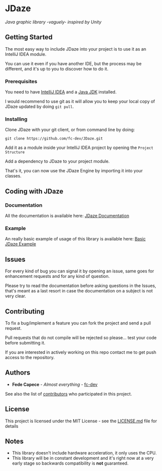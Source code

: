 # JDaze
*Java graphic library -vaguely- inspired by Unity*

## Getting Started
The most easy way to include JDaze into your project is to use it as
an IntelliJ IDEA module.

You can use it even if you have another IDE, but the process may be
different, and it's up to you to discover how to do it.

### Prerequisites
You need to have [IntelliJ IDEA](https://www.jetbrains.com/idea/)
and a [Java JDK](https://it.wikipedia.org/wiki/Java_Development_Kit) installed.

I would recommend to use git as it will allow you to keep your local copy of JDaze
 updated by doing `git pull`.

### Installing
Clone JDaze with your git client, or from command line by doing:

`git clone https://github.com/fc-dev/JDaze.git`

Add it as a module inside your IntelliJ IDEA project by opening the `Project Structure`

Add a dependency to JDaze to your project module.

That's it, you can now use the JDaze Engine by importing it into your classes.

## Coding with JDaze
### Documentation
All the documentation is available here:
[JDaze Documentation](https://fc-dev.github.io/JDaze/)

### Example
An really basic example of usage of this library is available here: 
[Basic JDaze Example](https://github.com/fc-dev/BasicJDazeExample)

## Issues
For every kind of bug you can signal it by opening an issue,
same goes for enhancement requests and for any kind of question.

Please try to read the documentation before asking questions in the Issues,
that's meant as a last resort in case the documentation
on a subject is not very clear. 

## Contributing
To fix a bug/implement a feature you can fork the project and send a pull request.

Pull requests that do not compile will be rejected so please... test your code before submitting it.

If you are interested in actively working on this repo contact me to get push access to the repository.

## Authors
* **Fede Capece** - *Almost everything* - [fc-dev](https://github.com/fc-dev)

See also the list of [contributors](https://github.com/your/project/contributors) who participated in this project.

## License
This project is licensed under the MIT License - see the [LICENSE.md](LICENSE.md) file for details

## Notes
- This library doesn't include hardware acceleration, it only uses the CPU.
- This library will be in constant development and it's right now at a very early stage
so backwards compatibility is **not** guaranteed.
